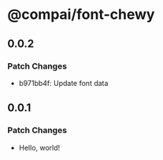 # @compai/font-chewy

## 0.0.2

### Patch Changes

- b971bb4f: Update font data

## 0.0.1

### Patch Changes

- Hello, world!
